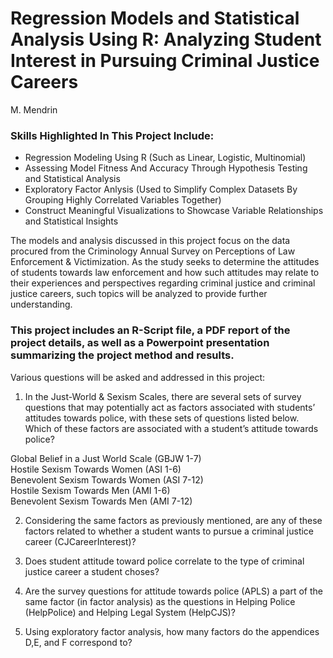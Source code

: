 
# Regression Models and Statistical Analysis Using R: Analyzing Student Interest in Pursuing Criminal Justice Careers
M. Mendrin

### Skills Highlighted In This Project Include:
- Regression Modeling Using R (Such as Linear, Logistic, Multinomial) <br />
- Assessing Model Fitness And Accuracy Through Hypothesis Testing and Statistical Analysis <br />
- Exploratory Factor Anlysis (Used to Simplify Complex Datasets By Grouping Highly Correlated Variables Together) <br />
- Construct Meaningful Visualizations to Showcase Variable Relationships and Statistical Insights  <br />

The models and analysis discussed in this project focus on the data procured from the Criminology Annual Survey on Perceptions of Law Enforcement & Victimization.  As the study seeks to determine the attitudes of students towards law enforcement and how such attitudes may relate to their experiences and perspectives regarding criminal justice and criminal justice careers, such topics will be analyzed to provide further understanding.

### This project includes an R-Script file, a PDF report of the project details, as well as a Powerpoint presentation summarizing the project method and results.

Various questions will be asked and addressed in this project: 

1) In the Just-World & Sexism Scales, there are several sets of survey questions that may potentially act as factors associated with students’ attitudes towards police, with these sets of questions listed below. Which of these factors are associated with a student’s attitude towards police?

Global Belief in a Just World Scale (GBJW 1-7) <br />
Hostile Sexism Towards Women (ASI 1-6) <br />
Benevolent Sexism Towards Women (ASI 7-12) <br />
Hostile Sexism Towards Men (AMI 1-6) <br />
Benevolent Sexism Towards Men (AMI 7-12) <br />

2) Considering the same factors as previously mentioned, are any of these factors related to whether a student wants to pursue a criminal justice career (CJCareerInterest)?

3) Does student attitude toward police correlate to the type of criminal justice career a student choses?

4) Are the survey questions for attitude towards police (APLS) a part of the same factor (in factor analysis) as the questions in Helping Police (HelpPolice) and Helping Legal System (HelpCJS)? 

5) Using exploratory factor analysis, how many factors do the appendices D,E, and F correspond to?

